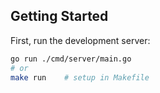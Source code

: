 ## Getting Started

First, run the development server:

```bash
go run ./cmd/server/main.go
# or 
make run    # setup in Makefile
```
